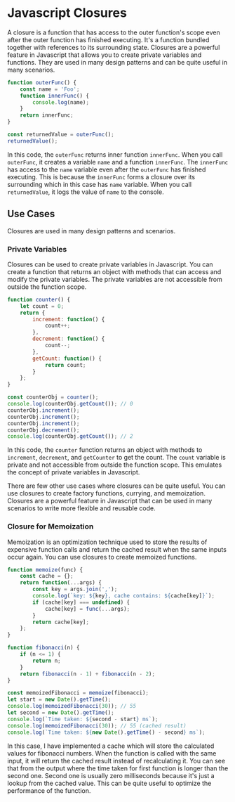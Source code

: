 # Javascript Closures

A closure is a function that has access to the outer function's scope even after the outer function has finished executing. It's a function bundled together with references to its surrounding state. Closures are a powerful feature in Javascript that allows you to create private variables and functions. They are used in many design patterns and can be quite useful in many scenarios.

```javascript
function outerFunc() {
    const name = 'Foo';
    function innerFunc() {
        console.log(name);
    }
    return innerFunc;
}

const returnedValue = outerFunc();
returnedValue();
```

In this code, the `outerFunc` returns inner function `innerFunc`. When you call `outerFunc`, it creates a variable `name` and a function `innerFunc`. The `innerFunc` has access to the `name` variable even after the `outerFunc` has finished executing. This is because the `innerFunc` forms a closure over its surrounding which in this case has `name` variable. When you call `returnedValue`, it logs the value of `name` to the console.

## Use Cases

Closures are used in many design patterns and scenarios.

### Private Variables

Closures can be used to create private variables in Javascript. You can create a function that returns an object with methods that can access and modify the private variables. The private variables are not accessible from outside the function scope.

```javascript
function counter() {
    let count = 0;
    return {
        increment: function() {
            count++;
        },
        decrement: function() {
            count--;
        },
        getCount: function() {
            return count;
        }
    };
}

const counterObj = counter();
console.log(counterObj.getCount()); // 0
counterObj.increment();
counterObj.increment();
counterObj.increment();
counterObj.decrement();
console.log(counterObj.getCount()); // 2
```

In this code, the `counter` function returns an object with methods to `increment`, `decrement`, and `getCounter` to get the count. The `count` variable is private and not accessible from outside the function scope. This emulates the concept of private variables in Javascript.

There are few other use cases where closures can be quite useful. You can use closures to create factory functions, currying, and memoization. Closures are a powerful feature in Javascript that can be used in many scenarios to write more flexible and reusable code.

### Closure for Memoization

Memoization is an optimization technique used to store the results of expensive function calls and return the cached result when the same inputs occur again. You can use closures to create memoized functions.

```javascript
function memoize(func) {
    const cache = {};
    return function(...args) {
        const key = args.join(',');
        console.log(`key: ${key}, cache contains: ${cache[key]}`);
        if (cache[key] === undefined) {
            cache[key] = func(...args);
        }
        return cache[key];
    };
}

function fibonacci(n) {
    if (n <= 1) {
        return n;
    }
    return fibonacci(n - 1) + fibonacci(n - 2);
}

const memoizedFibonacci = memoize(fibonacci);
let start = new Date().getTime();
console.log(memoizedFibonacci(30)); // 55
let second = new Date().getTime();
console.log(`Time taken: ${second - start} ms`);
console.log(memoizedFibonacci(30)); // 55 (cached result)
console.log(`Time taken: ${new Date().getTime() - second} ms`);
```

In this case, I have implemented a cache which will store the calculated values for fibonacci numbers. When the function is called with the same input, it will return the cached result instead of recalculating it. You can see that from the output where the time taken for first function is longer than the second one. Second one is usually zero milliseconds because it's just a lookup from the cached value. This can be quite useful to optimize the performance of the function. 